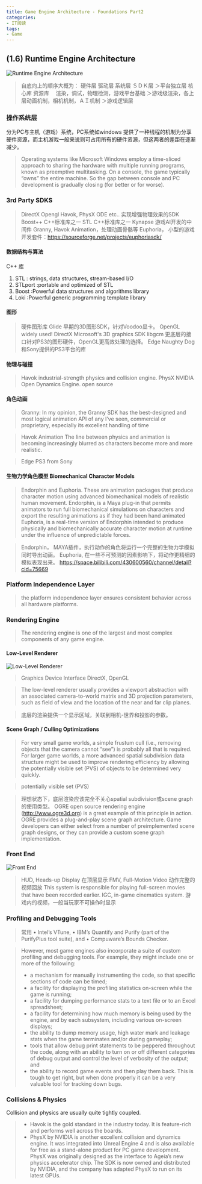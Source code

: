 ```yaml
---
title: Game Engine Architecture - Foundations Part2
categories:
- IT阅读
tags: 
- Game
---
```


## (1.6) Runtime Engine Architecture

![Runtime Engine Architecture](./img/1574738644796.png)

>自底向上的顺序大概为：
>硬件层 
>驱动层
> 系统层 
>ＳＤＫ层
＞平台独立层
> 核心库
>资源库 
>　渲染，调试，物理检测，游戏平台基础
＞游戏级渲染，各上层动画机制，相机机制，ＡＩ机制
＞游戏逻辑层

### 操作系统层

分为PC与主机（游戏）系统，PC系统如windows 提供了一种线程的机制为分享硬件资源，而主机游戏一般来说则可占用所有的硬件资源，但这两者的差距在逐渐减少。

>Operating systems like Microsoft
Windows employ a time-sliced approach to sharing the hardware with multiple running programs, known as preemptive multitasking. 
>On a console, the game typically
“owns” the entire machine.
>So the gap between console and PC development is
gradually closing (for better or for worse).

###  3rd Party SDKS

> DirectX Opengl
> Havok, PhysX ODE etc.. 实现增强物理效果的SDK
> Boost++ C++标准库之一
> STL C++标准库之一
> Kynapse 游戏AI开发的中间件
> Granny, Havok Animation，处理动画骨骼等
> Euphoria， 小型的游戏开发套件：https://sourceforge.net/projects/euphoriasdk/

#### 数据结构与算法

C++ 库
1. STL : strings, data structures, stream-based I/O  
2. STLport :portable and optimized of STL
3. Boost :Powerful data structures and algorithms library
4. Loki :Powerful generic programming template library


#### 图形

>硬件图形库
> Glide  早期的3D图形SDK，针对Voodoo显卡。
> OpenGL widely used!
> DirectX Microsoft's 3D graphics SDK
> libgcm   更底层的接口针对PS3的图形硬件，OpenGL更高效处理的选择。
> Edge Naughty Dog 和Sony提供的PS3平台的库

#### 物理与碰撞

> Havok industrial-strength physics and collision engine.
> PhysX  NVIDIA
> Open Dynamics Engine.  open source

#### 角色动画

> Granny:
> In my opinion, the Granny SDK
has the best-designed and most logical animation API of any I’ve seen,
commercial or proprietary, especially its excellent handling of time

> Havok Animation
>  The line between physics and animation is becoming
increasingly blurred as characters become more and more realistic.

> Edge  PS3 from Sony

#### 生物力学角色模型 Biomechanical Character Models

>Endorphin and Euphoria. These are animation packages that produce
character motion using advanced biomechanical models of realistic human movement.
> Endorphin, is a Maya plug-in that permits animators to
run full biomechanical simulations on characters and export the resulting animations as if they had been hand animated
>Euphoria, is a real-time version of Endorphin intended
to produce physically and biomechanically accurate character motion at runtime under the influence of unpredictable forces.

> Endorphin， MAYA插件，执行动作的角色将运行一个完整的生物力学模拟同时导出动画。
> Euphoria,  在一些不可预测的因素影响下，将动作更精细的模拟表现出来。
https://space.bilibili.com/430600560/channel/detail?cid=75669


### Platform Independence Layer

>the platform independence layer ensures consistent
behavior across all hardware platforms.


### Rendering Engine
> The rendering engine is one of the largest and most complex components of
any game engine.

#### Low-Level Renderer
![Low-Level Renderer](./img/1574756479212.png)

> Graphics Device Interface
> DirectX, OpenGL

> The low-level renderer usually provides a viewport abstraction with an associated camera-to-world matrix and 3D projection parameters, such as field of view and the location of the near and far clip planes.

>  底层的渲染提供一个显示区域，关联到相机-世界和投影的参数。

#### Scene Graph / Culling Optimizations

> For very small game worlds, a simple frustum cull (i.e., removing objects
that the camera cannot “see”) is probably all that is required. For larger game
worlds, a more advanced spatial subdivision data structure might be used to
improve rendering efficiency by allowing the potentially visible set (PVS) of
objects to be determined very quickly. 

> potentially visible set (PVS)

> 理想状态下，底层渲染应该完全不关心spatial subdivision或scene graph的使用类型。 
>OGRE open source rendering engine (http://www.ogre3d.org) is a great example of this principle in action. OGRE provides a plug-and-play scene graph
architecture. Game developers can either select from a number of preimplemented scene graph designs, or they can provide a custom scene graph implementation.

### Front End
![Front End](./img/1574759871996.png)

> HUD, Heads-up Display
> 在顶层显示
> FMV, Full-Motion Video 动作完整的视频回放
This system is responsible for playing full-screen movies that have been recorded earlier.
> IGC, in-game cinematics system.  游戏内的视频，一般当玩家不可操作时显示


### Profiling and Debugging Tools
>常用
• Intel’s VTune,
• IBM’s Quantify and Purify (part of the PurifyPlus tool suite), and
• Compuware’s Bounds Checker.

>However, most game engines also incorporate a suite of custom profiling
and debugging tools. For example, they might include one or more of the
following:
>* a mechanism for manually instrumenting the code, so that specific sections of code can be timed;
>* a facility for displaying the profiling statistics on-screen while the game
is running;
>* a facility for dumping performance stats to a text file or to an Excel
spreadsheet;
>* a facility for determining how much memory is being used by the engine, and by each subsystem, including various on-screen displays;
>* the ability to dump memory usage, high water mark and leakage stats
when the game terminates and/or during gameplay;
>* tools that allow debug print statements to be peppered throughout the
code, along with an ability to turn on or off different categories of debug
output and control the level of verbosity of the output; and
>* the ability to record game events and then play them back. This is tough
to get right, but when done properly it can be a very valuable tool for
tracking down bugs.

### Collisions & Physics

Collision and physics are usually quite tightly coupled. 
>* Havok is the gold standard in the industry today. It is feature-rich and
performs well across the boards.
>* PhysX by NVIDIA is another excellent collision and dynamics engine.
It was integrated into Unreal Engine 4 and is also available for free as
a stand-alone product for PC game development. PhysX was originally
designed as the interface to Ageia’s new physics accelerator chip. The
SDK is now owned and distributed by NVIDIA, and the company has
adapted PhysX to run on its latest GPUs.


